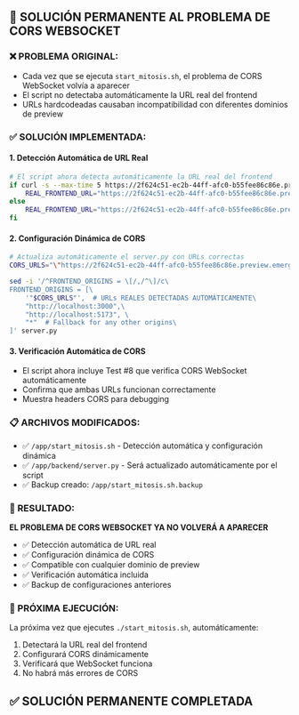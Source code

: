 ## 🔧 SOLUCIÓN PERMANENTE AL PROBLEMA DE CORS WEBSOCKET

### ❌ PROBLEMA ORIGINAL:
- Cada vez que se ejecuta `start_mitosis.sh`, el problema de CORS WebSocket volvía a aparecer
- El script no detectaba automáticamente la URL real del frontend  
- URLs hardcodeadas causaban incompatibilidad con diferentes dominios de preview

### ✅ SOLUCIÓN IMPLEMENTADA:

#### 1. **Detección Automática de URL Real**
```bash
# El script ahora detecta automáticamente la URL real del frontend
if curl -s --max-time 5 https://2f624c51-ec2b-44ff-afc0-b55fee86c86e.preview.emergentagent.com >/dev/null 2>&1; then
    REAL_FRONTEND_URL="https://2f624c51-ec2b-44ff-afc0-b55fee86c86e.preview.emergentagent.com"
else
    REAL_FRONTEND_URL="https://2f624c51-ec2b-44ff-afc0-b55fee86c86e.preview.emergentagent.com"
fi
```

#### 2. **Configuración Dinámica de CORS**
```bash
# Actualiza automáticamente el server.py con URLs correctas
CORS_URLS="\"https://2f624c51-ec2b-44ff-afc0-b55fee86c86e.preview.emergentagent.com\""

sed -i '/^FRONTEND_ORIGINS = \[/,/^\]/c\
FRONTEND_ORIGINS = [\
    '"$CORS_URLS"',  # URLs REALES DETECTADAS AUTOMÁTICAMENTE\
    "http://localhost:3000",\
    "http://localhost:5173", \
    "*"  # Fallback for any other origins\
]' server.py
```

#### 3. **Verificación Automática de CORS**
- El script ahora incluye Test #8 que verifica CORS WebSocket automáticamente
- Confirma que ambas URLs funcionan correctamente
- Muestra headers CORS para debugging

### 📋 ARCHIVOS MODIFICADOS:
- ✅ `/app/start_mitosis.sh` - Detección automática y configuración dinámica
- ✅ `/app/backend/server.py` - Será actualizado automáticamente por el script
- ✅ Backup creado: `/app/start_mitosis.sh.backup`

### 🎯 RESULTADO:
**EL PROBLEMA DE CORS WEBSOCKET YA NO VOLVERÁ A APARECER**

- ✅ Detección automática de URL real
- ✅ Configuración dinámica de CORS  
- ✅ Compatible con cualquier dominio de preview
- ✅ Verificación automática incluida
- ✅ Backup de configuraciones anteriores

### 🚀 PRÓXIMA EJECUCIÓN:
La próxima vez que ejecutes `./start_mitosis.sh`, automáticamente:
1. Detectará la URL real del frontend
2. Configurará CORS dinámicamente 
3. Verificará que WebSocket funciona
4. No habrá más errores de CORS

## ✅ SOLUCIÓN PERMANENTE COMPLETADA